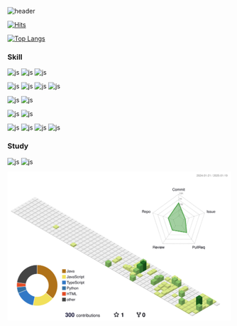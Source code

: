 
<div align=left> 
        
![header](https://capsule-render.vercel.app/api?type=waving&color=auto&height=170&section=header&text=Kiseok&fontSize=60&fontColor=ffffff)


[![Hits](https://hits.seeyoufarm.com/api/count/incr/badge.svg?url=https%3A%2F%2Fgithub.com%2Fchundae%2Fhit-counter&count_bg=%2379C83D&title_bg=%23555555&icon=&icon_color=%23E7E7E7&title=hits&edge_flat=false)](https://hits.seeyoufarm.com)


[![Top Langs](https://github-readme-stats.vercel.app/api/top-langs/?username=chundae&hide=css,html&langs_count=3&layout=compact)](https://github.com/anuraghazra/github-readme-stats) 


### Skill

![js](https://img.shields.io/badge/HTML5-E34F26?style=for-the-badge&logo=html5&logoColor=white)  ![js](https://img.shields.io/badge/CSS-239120?&style=for-the-badge&logo=css3&logoColor=white) ![js](https://img.shields.io/badge/JavaScript-F7DF1E?style=for-the-badge&logo=JavaScript&logoColor=white)

![js](https://img.shields.io/badge/Python-3776AB?style=for-the-badge&logo=python&logoColor=white)  ![js](https://img.shields.io/badge/Java-ED8B00?style=for-the-badge&logo=openjdk&logoColor=white)  ![js](https://img.shields.io/badge/Spring-6DB33F?style=for-the-badge&logo=spring&logoColor=white)  ![js](https://img.shields.io/badge/Gradle-02303A.svg?style=for-the-badge&logo=Gradle&logoColor=white)

![js](https://img.shields.io/badge/MongoDB-4EA94B?style=for-the-badge&logo=mongodb&logoColor=white)  ![js](https://img.shields.io/badge/MySQL-005C84?style=for-the-badge&logo=mysql&logoColor=white)

![js](https://img.shields.io/badge/docker-%230db7ed.svg?style=for-the-badge&logo=docker&logoColor=white)  ![js](https://img.shields.io/badge/Amazon_AWS-232F3E?style=for-the-badge&logo=amazon-aws&logoColor=white)

![js](https://img.shields.io/badge/Apple-MacBook_2024-999999?style=for-the-badge&logo=apple&logoColor=white)  ![js](https://img.shields.io/badge/IntelliJ_IDEA-000000.svg?style=for-the-badge&logo=intellij-idea&logoColor=white)
![js](https://img.shields.io/badge/GIT-E44C30?style=for-the-badge&logo=git&logoColor=white)  ![js](https://img.shields.io/badge/Notion-000000?style=for-the-badge&logo=notion&logoColor=white)

### Study
![js](https://img.shields.io/badge/React-20232A?style=for-the-badge&logo=react&logoColor=61DAFB) ![js](https://img.shields.io/badge/TypeScript-007ACC?style=for-the-badge&logo=typescript&logoColor=white)



![](./profile-3d-contrib/profile-green-animate.svg)
</div>


